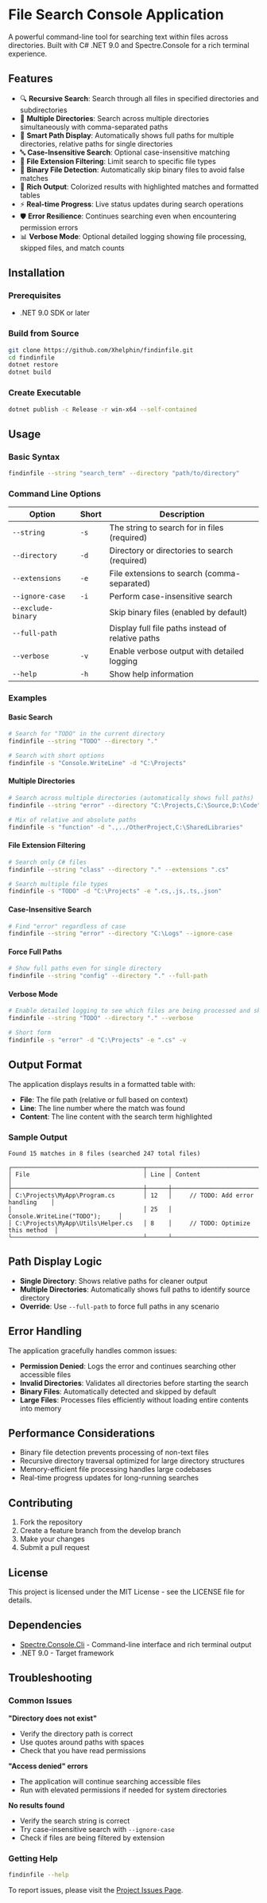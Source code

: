# File Search Console Application

A powerful command-line tool for searching text within files across directories. Built with C# .NET 9.0 and Spectre.Console for a rich terminal experience.

## Features

- 🔍 **Recursive Search**: Search through all files in specified directories and subdirectories
- 📁 **Multiple Directories**: Search across multiple directories simultaneously with comma-separated paths
- 🎯 **Smart Path Display**: Automatically shows full paths for multiple directories, relative paths for single directories
- 🔤 **Case-Insensitive Search**: Optional case-insensitive matching
- 📄 **File Extension Filtering**: Limit search to specific file types
- 🚫 **Binary File Detection**: Automatically skip binary files to avoid false matches
- 🌈 **Rich Output**: Colorized results with highlighted matches and formatted tables
- ⚡ **Real-time Progress**: Live status updates during search operations
- 🛡️ **Error Resilience**: Continues searching even when encountering permission errors
- 📊 **Verbose Mode**: Optional detailed logging showing file processing, skipped files, and match counts

## Installation

### Prerequisites
- .NET 9.0 SDK or later

### Build from Source
```bash
git clone https://github.com/Xhelphin/findinfile.git
cd findinfile
dotnet restore
dotnet build
```

### Create Executable
```bash
dotnet publish -c Release -r win-x64 --self-contained
```

## Usage

### Basic Syntax
```bash
findinfile --string "search_term" --directory "path/to/directory"
```

### Command Line Options

| Option | Short | Description |
|--------|-------|-------------|
| `--string` | `-s` | The string to search for in files (required) |
| `--directory` | `-d` | Directory or directories to search (required) |
| `--extensions` | `-e` | File extensions to search (comma-separated) |
| `--ignore-case` | `-i` | Perform case-insensitive search |
| `--exclude-binary` | | Skip binary files (enabled by default) |
| `--full-path` | | Display full file paths instead of relative paths |
| `--verbose` | `-v` | Enable verbose output with detailed logging |
| `--help` | `-h` | Show help information |

### Examples

#### Basic Search
```bash
# Search for "TODO" in the current directory
findinfile --string "TODO" --directory "."

# Search with short options
findinfile -s "Console.WriteLine" -d "C:\Projects"
```

#### Multiple Directories
```bash
# Search across multiple directories (automatically shows full paths)
findinfile --string "error" --directory "C:\Projects,C:\Source,D:\Code"

# Mix of relative and absolute paths
findinfile -s "function" -d ".,../OtherProject,C:\SharedLibraries"
```

#### File Extension Filtering
```bash
# Search only C# files
findinfile --string "class" --directory "." --extensions ".cs"

# Search multiple file types
findinfile -s "TODO" -d "C:\Projects" -e ".cs,.js,.ts,.json"
```

#### Case-Insensitive Search
```bash
# Find "error" regardless of case
findinfile --string "error" --directory "C:\Logs" --ignore-case
```

#### Force Full Paths
```bash
# Show full paths even for single directory
findinfile --string "config" --directory "." --full-path
```

#### Verbose Mode
```bash
# Enable detailed logging to see which files are being processed and skipped
findinfile --string "TODO" --directory "." --verbose

# Short form
findinfile -s "error" -d "C:\Projects" -e ".cs" -v
```

## Output Format

The application displays results in a formatted table with:
- **File**: The file path (relative or full based on context)
- **Line**: The line number where the match was found
- **Content**: The line content with the search term highlighted

### Sample Output
```
Found 15 matches in 8 files (searched 247 total files)

┌─────────────────────────────────────┬──────┬────────────────────────────────────┐
│ File                                │ Line │ Content                            │
├─────────────────────────────────────┼──────┼────────────────────────────────────┤
│ C:\Projects\MyApp\Program.cs        │ 12   │     // TODO: Add error handling    │
│                                     │ 25   │     Console.WriteLine("TODO");     │
│ C:\Projects\MyApp\Utils\Helper.cs   │ 8    │     // TODO: Optimize this method  │
└─────────────────────────────────────┴──────┴────────────────────────────────────┘
```

## Path Display Logic

- **Single Directory**: Shows relative paths for cleaner output
- **Multiple Directories**: Automatically shows full paths to identify source directory
- **Override**: Use `--full-path` to force full paths in any scenario

## Error Handling

The application gracefully handles common issues:
- **Permission Denied**: Logs the error and continues searching other accessible files
- **Invalid Directories**: Validates all directories before starting the search
- **Binary Files**: Automatically detected and skipped by default
- **Large Files**: Processes files efficiently without loading entire contents into memory

## Performance Considerations

- Binary file detection prevents processing of non-text files
- Recursive directory traversal optimized for large directory structures
- Memory-efficient file processing handles large codebases
- Real-time progress updates for long-running searches

## Contributing

1. Fork the repository
2. Create a feature branch from the develop branch
3. Make your changes
4. Submit a pull request

## License

This project is licensed under the MIT License - see the LICENSE file for details.

## Dependencies

- [Spectre.Console.Cli](https://spectreconsole.net/) - Command-line interface and rich terminal output
- .NET 9.0 - Target framework

## Troubleshooting

### Common Issues

**"Directory does not exist"**
- Verify the directory path is correct
- Use quotes around paths with spaces
- Check that you have read permissions

**"Access denied" errors**
- The application will continue searching accessible files
- Run with elevated permissions if needed for system directories

**No results found**
- Verify the search string is correct
- Try case-insensitive search with `--ignore-case`
- Check if files are being filtered by extension

### Getting Help

```bash
findinfile --help
```

To report issues, please visit the [Project Issues Page](https://github.com/Xhelphin/findinfile/issues).